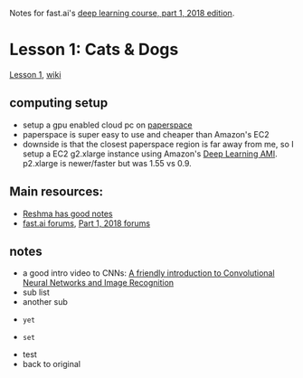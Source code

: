 Notes for fast.ai's [deep learning course, part 1, 2018 edition](http://course.fast.ai/).

# Lesson 1: Cats & Dogs

[Lesson 1](http://course.fast.ai/lessons/), [wiki](http://forums.fast.ai/t/wiki-lesson-1/9398)



## computing setup

- setup a gpu enabled cloud pc on [paperspace](http://paperspace.com/)
- paperspace is super easy to use and cheaper than Amazon's EC2
- downside is that the closest paperspace region is far away from me, so I setup a EC2 g2.xlarge instance using Amazon's [Deep Learning AMI](https://docs.aws.amazon.com/dlami/latest/devguide/what-is-dlami.html). p2.xlarge is newer/faster but was 1.55 vs 0.9.

## Main resources:

- [Reshma has good notes](https://github.com/reshamas/fastai_deeplearn_part1)
- [fast.ai forums](http://forums.fast.ai/), [Part 1, 2018 forums](http://forums.fast.ai/c/part1-v2)

## notes

- a good intro video to CNNs: [A friendly introduction to Convolutional Neural Networks and Image Recognition](https://www.youtube.com/watch?v=2-Ol7ZB0MmU)
-   sub list
-   another sub
-     yet
-     set
-   test
- back to original